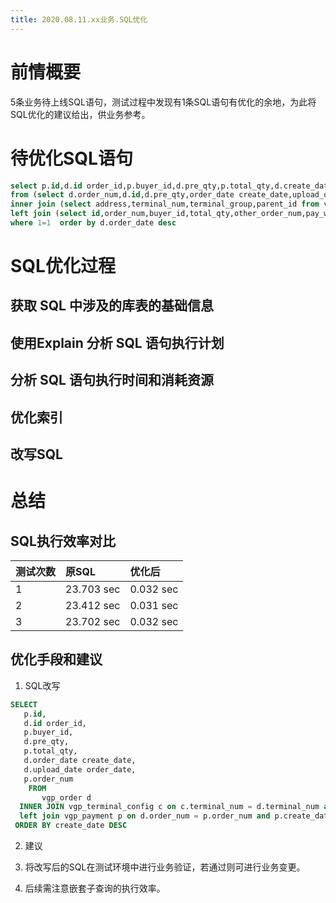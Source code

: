 ```yaml
---
title: 2020.08.11.xx业务.SQL优化
---
```


# 前情概要

5条业务待上线SQL语句，测试过程中发现有1条SQL语句有优化的余地，为此将SQL优化的建议给出，供业务参考。

# 待优化SQL语句

```sql
select p.id,d.id order_id,p.buyer_id,d.pre_qty,p.total_qty,d.create_date,d.order_date,p.order_num
from (select d.order_num,d.id,d.pre_qty,order_date create_date,upload_date order_date,terminal_num,order_status from vgp_order d where 1=1   and d.upload_date>=1534262400  and d.upload_date<=1534953599 ) d
inner join (select address,terminal_num,terminal_group,parent_id from vgp_terminal_config c where 1=1 ) c  on c.terminal_num=d.terminal_num
left join (select id,order_num,buyer_id,total_qty,other_order_num,pay_way,total_price,pay_status,locking,cash_earning,cash_refund from vgp_payment p where 1=1  and p.create_date>=1534262400  and p.create_date<=1534953599   ) p on   d.order_num=p.order_num
where 1=1  order by d.order_date desc
```

# SQL优化过程

## 获取 SQL 中涉及的库表的基础信息

## 使用Explain 分析 SQL 语句执行计划

## 分析 SQL 语句执行时间和消耗资源

## 优化索引

## 改写SQL

# 总结

## SQL执行效率对比

| 测试次数 | 原SQL      | 优化后    |
| :------- | :--------- | :-------- |
| 1        | 23.703 sec | 0.032 sec |
| 2        | 23.412 sec | 0.031 sec |
| 3        | 23.702 sec | 0.032 sec |

## 优化手段和建议

1. SQL改写

```sql
SELECT
   p.id,
   d.id order_id,
   p.buyer_id,
   d.pre_qty,
   p.total_qty,
   d.order_date create_date,
   d.upload_date order_date,
   p.order_num
    FROM
       vgp_order d
  INNER JOIN vgp_terminal_config c on c.terminal_num = d.terminal_num and d.upload_date >= 1534262400 AND d.upload_date <= 1534953599
  left join vgp_payment p on d.order_num = p.order_num and p.create_date >= 1534262400 AND p.create_date <= 1534953599
 ORDER BY create_date DESC
```

2. 建议

1. 将改写后的SQL在测试环境中进行业务验证，若通过则可进行业务变更。
1. 后续需注意嵌套子查询的执行效率。
